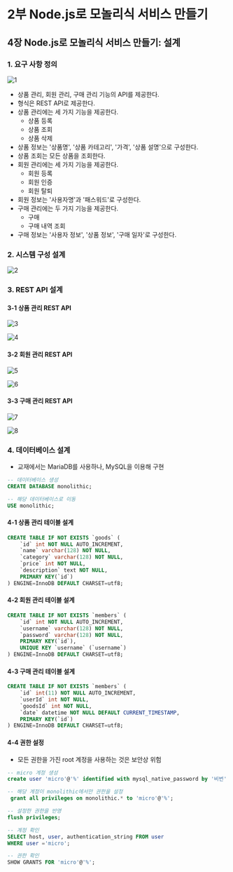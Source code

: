 # 2부 Node.js로 모놀리식 서비스 만들기

## 4장 Node.js로 모놀리식 서비스 만들기: 설계

### 1. 요구 사항 정의

![1](https://user-images.githubusercontent.com/38815618/97281613-12c9e080-1881-11eb-9f6c-e78473631187.PNG)

- 상품 관리, 회원 관리, 구매 관리 기능의 API를 제공한다.
- 형식은 REST API로 제공한다.
- 상품 관리에는 세 가지 기능을 제공한다.
  - 상품 등록
  - 상품 조회
  - 상품 삭제
- 상품 정보는 '상품명', '상품 카테고리', '가격', '상품 설명'으로 구성한다.
- 상품 조회는 모든 상품을 조회한다.
- 회원 관리에는 세 가지 기능을 제공한다.
  - 회원 등록
  - 회원 인증
  - 회원 탈퇴
- 회원 정보는 '사용자명'과 '패스워드'로 구성한다.
- 구매 관리에는 두 가지 기능을 제공한다.
  - 구매
  - 구매 내역 조회
- 구매 정보는 '사용자 정보', '상품 정보', '구매 일자'로 구성한다.

### 2. 시스템 구성 설계

![2](https://user-images.githubusercontent.com/38815618/97281615-12c9e080-1881-11eb-8fa0-cab6b74dd9a3.PNG)

### 3. REST API 설계

#### 3-1 상품 관리 REST API

![3](https://user-images.githubusercontent.com/38815618/97281617-13627700-1881-11eb-9907-d5f5d5d86bd4.PNG)

![4](https://user-images.githubusercontent.com/38815618/97281618-13627700-1881-11eb-9150-36f02311b702.PNG)

#### 3-2 회원 관리 REST API

![5](https://user-images.githubusercontent.com/38815618/97281619-13fb0d80-1881-11eb-8895-eda09febac7f.PNG)

![6](https://user-images.githubusercontent.com/38815618/97281620-1493a400-1881-11eb-9e67-405a92d67d31.PNG)

#### 3-3 구매 관리 REST API

![7](https://user-images.githubusercontent.com/38815618/97281622-1493a400-1881-11eb-9656-d15c8e5488d3.PNG)

![8](https://user-images.githubusercontent.com/38815618/97281611-1198b380-1881-11eb-83d4-78486cd7fff8.PNG)

### 4. 데이터베이스 설계

- 교재에서는 MariaDB를 사용하나, MySQL을 이용해 구현

```SQL
-- 데이터베이스 생성
CREATE DATABASE monolithic;

-- 해당 데이터베이스로 이동
USE monolithic;
```

#### 4-1 상품 관리 테이블 설계

```SQL
CREATE TABLE IF NOT EXISTS `goods` (
    `id` int NOT NULL AUTO_INCREMENT,
    `name` varchar(128) NOT NULL,
    `category` varchar(128) NOT NULL,
    `price` int NOT NULL,
    `description` text NOT NULL,
    PRIMARY KEY(`id`)
) ENGINE=InnoDB DEFAULT CHARSET=utf8;
```

#### 4-2 회원 관리 테이블 설계

```SQL
CREATE TABLE IF NOT EXISTS `members` (
    `id` int NOT NULL AUTO_INCREMENT,
    `username` varchar(128) NOT NULL,
    `password` varchar(128) NOT NULL,
    PRIMARY KEY(`id`),
    UNIQUE KEY `username` (`username`)
) ENGINE=InnoDB DEFAULT CHARSET=utf8;
```

#### 4-3 구매 관리 테이블 설계

```SQL
CREATE TABLE IF NOT EXISTS `members` (
    `id` int(11) NOT NULL AUTO_INCREMENT,
    `userId` int NOT NULL,
    `goodsId` int NOT NULL,
    `date` datetime NOT NULL DEFAULT CURRENT_TIMESTAMP,
    PRIMARY KEY(`id`)
) ENGINE=InnoDB DEFAULT CHARSET=utf8;
```

#### 4-4 권한 설정

- 모든 권한을 가진 root 계정을 사용하는 것은 보안상 위험

```SQL
-- micro 계정 생성
create user 'micro'@'%' identified with mysql_native_password by '비번';

-- 해당 계정이 monolithic에서만 권한을 설정
 grant all privileges on monolithic.* to 'micro'@'%';

-- 설정한 권한을 반영
flush privileges;

-- 계정 확인
SELECT host, user, authentication_string FROM user
WHERE user ='micro';

-- 권한 확인
SHOW GRANTS FOR 'micro'@'%';
```
